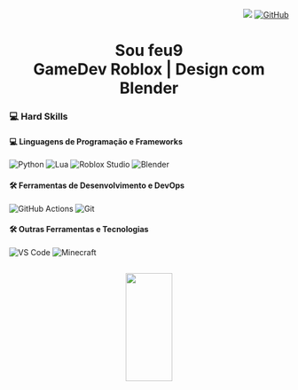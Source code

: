 <div align="right">
  
![](https://komarev.com/ghpvc/?username=feu9&color=006bed)
[![GitHub](https://img.shields.io/github/followers/feu9?label=follow&style=social)](https://github.com/feu9)
</div>
<div align="center">
  
# Sou feu9 <br> GameDev Roblox | Design com Blender
</div>

### 💻 Hard Skills

#### 💻 Linguagens de Programação e Frameworks
![Python](https://img.shields.io/badge/Python-3776AB?style=flat&logo=python&logoColor=FFD43B) ![Lua](https://img.shields.io/badge/Lua-2C2D72?style=flat&logo=lua&logoColor=white) ![Roblox Studio](https://img.shields.io/badge/Roblox%20Studio-E2231A?style=flat&logo=roblox&logoColor=white) ![Blender](https://img.shields.io/badge/Blender-E87D0D?style=flat&logo=blender&logoColor=white)

#### 🛠️ Ferramentas de Desenvolvimento e DevOps
![GitHub Actions](https://img.shields.io/badge/GitHub%20Actions-2088FF?style=flat&logo=githubactions&logoColor=white) ![Git](https://img.shields.io/badge/Git-F05032?style=flat&logo=git&logoColor=white)

#### 🛠 Outras Ferramentas e Tecnologias
![VS Code](https://img.shields.io/badge/VS%20Code-007ACC?style=flat&logo=visualstudiocode&logoColor=white) ![Minecraft](https://img.shields.io/badge/Minecraft-55C45D?style=flat&logo=minecraft&logoColor=white)

##
 
<div align="center">  
  <img width="41%" height="195px" src="https://github-readme-stats.vercel.app/api/top-langs/?username=feu9&layout=compact&hide_border=true&title_color=00bfbf&text_color=00bfbf&bg_color=0d1117&hide=assembly,c%2b%2b,cmake,css,html,jupyter%20notebook,vhdl&exclude_repo=dotfiles" />
</div>
